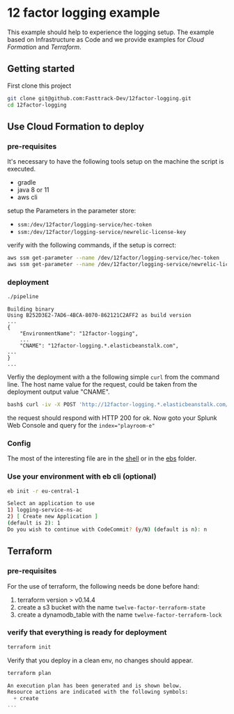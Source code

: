 # 12 factor logging example

This example should help to experience the logging setup.
The example based on Infrastructure as Code and we provide examples for _Cloud Formation_ and _Terraform_.

## Getting started

First clone this project

```sh
git clone git@github.com:Fasttrack-Dev/12factor-logging.git
cd 12factor-logging
```

## Use Cloud Formation to deploy

### pre-requisites

It's necessary to have the following tools setup on the machine the script is executed.

- gradle
- java 8 or 11
- aws cli

setup the Parameters in the parameter store:

- `ssm:/dev/12factor/logging-service/hec-token`
- `ssm:/dev/12factor/logging-service/newrelic-license-key`

verify with the following commands, if the setup is correct:

```sh
aws ssm get-parameter --name /dev/12factor/logging-service/hec-token
aws ssm get-parameter --name /dev/12factor/logging-service/newrelic-license-key
```

### deployment

```sh
./pipeline
```

```console
Building binary
Using B252D3E2-7AD6-4BCA-8070-862121C2AFF2 as build version
...
{
    "EnvironmentName": "12factor-logging",
    ...
    "CNAME": "12factor-logging.*.elasticbeanstalk.com",
...
}
...
```

Verfiy the deployment with a the following simple `curl` from the command line. The host name value for the request, could be taken from the deployment output value "CNAME".

```sh
bash$ curl -iv -X POST 'http://12factor-logging.*.elasticbeanstalk.com/logs/info' --data "hallo" --header "Content-Type: text/plain"
```

the request should respond with HTTP 200 for ok. Now goto your Splunk Web Console and query for the `index="playroom-e"`

### Config

The most of the interesting file are in the [shell](./shell) or in the [ebs](./ebs) folder.

### Use your environment with eb cli (optional)

```sh
eb init -r eu-central-1

Select an application to use
1) logging-service-ns-ac
2) [ Create new Application ]
(default is 2): 1
Do you wish to continue with CodeCommit? (y/N) (default is n): n
```

## Terraform

### pre-requisites

For the use of terraform, the following needs be done before hand:

1. terraform version > v0.14.4
1. create a s3 bucket with the name `twelve-factor-terraform-state`
1. create a dynamodb_table with the name `twelve-factor-terraform-lock`

### verify that everything is ready for deployment

```sh
terraform init
```

Verify that you deploy in a clean env, no changes should appear.

```sh
terraform plan
```

```tf
An execution plan has been generated and is shown below.
Resource actions are indicated with the following symbols:
  + create
...
```
